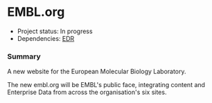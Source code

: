 # EMBL.org

- Project status: In progress
- Dependencies: [EDR](EDR.md)

### Summary

A new website for the European Molecular Biology Laboratory. 

The new embl.org will be EMBL's public face, integrating content and Enterprise Data from across the organisation's six sites.
